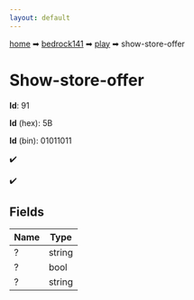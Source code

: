 ```yaml
---
layout: default
---
```


[home](/) ➡ [bedrock141](/protocol/bedrock141) ➡ [play](/protocol/bedrock141/play) ➡ show-store-offer

# Show-store-offer

**Id**: 91

**Id** (hex): 5B

**Id** (bin): 01011011

✔️

✔️

## Fields

Name | Type
---|---
? | string
? | bool
? | string

